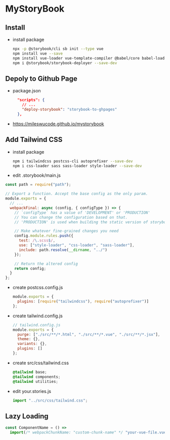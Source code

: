 # MyStoryBook

## Install

- install package

  ```sh
  npx -p @storybook/cli sb init --type vue
  npm install vue --save
  npm install vue-loader vue-template-compiler @babel/core babel-loader babel-preset-vue --save-dev
  npm i @storybook/storybook-deployer --save-dev
  ```

## Depoly to Github Page

- package.json

  ```json
    "scripts": {
      // ...
      "deploy-storybook": "storybook-to-ghpages"
    },
  ```

- <https://mileswucode.github.io/mystorybook>

## Add Tailwind CSS

- install package

  ```sh
  npm i tailwindcss postcss-cli autoprefixer --save-dev
  npm i css-loader sass sass-loader style-loader --save-dev
  ```

- edit .storybook/main.js

```js
const path = require("path");

// Export a function. Accept the base config as the only param.
module.exports = {
  // ...
  webpackFinal: async (config, { configType }) => {
    // `configType` has a value of 'DEVELOPMENT' or 'PRODUCTION'
    // You can change the configuration based on that.
    // 'PRODUCTION' is used when building the static version of storybook.

    // Make whatever fine-grained changes you need
    config.module.rules.push({
      test: /\.scss$/,
      use: ["style-loader", "css-loader", "sass-loader"],
      include: path.resolve(__dirname, "../")
    });

    // Return the altered config
    return config;
  }
};
```

- create postcss.config.js

  ```js
  module.exports = {
    plugins: [require("tailwindcss"), require("autoprefixer")]
  };
  ```

- create tailwind.config.js

  ```js
  // tailwind.config.js
  module.exports = {
    purge: ["./src/**/*.html", "./src/**/*.vue", "./src/**/*.jsx"],
    theme: {},
    variants: {},
    plugins: []
  };
  ```

- create src/css/tailwind.css

  ```css
  @tailwind base;
  @tailwind components;
  @tailwind utilities;
  ```

- edit your.stories.js

  ```js
  import "../src/css/tailwind.css";
  ```

## Lazy Loading

```js
const ComponentName = () =>
  import(/* webpackChunkName: "custom-chunk-name" */ "your-vue-file.vue");
```
